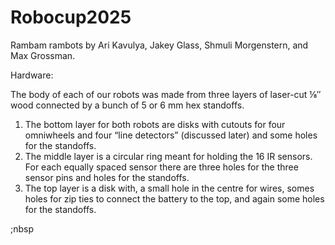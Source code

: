 # Robocup2025
Rambam rambots
by Ari Kavulya, Jakey Glass, Shmuli Morgenstern, and Max Grossman.

Hardware:

The body of each of our robots was made from three layers of laser-cut ⅛″ wood connected by a bunch of 5 or 6 mm hex standoffs. 
1. The bottom layer for both robots are disks with cutouts for four omniwheels and four “line detectors” (discussed later) and some holes for the standoffs.
2. The middle layer is a circular ring meant for holding the 16 IR sensors. For each equally spaced sensor there are three holes for the three sensor pins and holes for the standoffs.
3. The top layer is a disk with, a small hole in the centre for wires, somes holes for zip ties to connect the battery to the top, and again some holes for the standoffs.

;nbsp